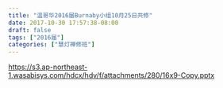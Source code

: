 ```yaml
---
title: "温哥华2016届Burnaby小组10月25日共修"
date: 2017-10-30 17:57:38-08:00
draft: false
tags: ["2016届"]
categories: ["慧灯禅修班"]
---
```

https://s3.ap-northeast-1.wasabisys.com/hdcx/hdv/f/attachments/280/16x9-Copy.pptx
